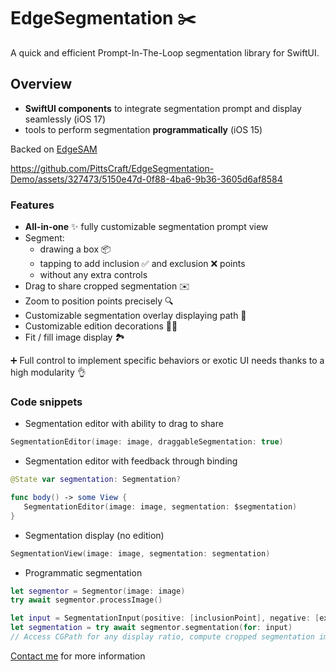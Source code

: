 # EdgeSegmentation ✂️

A quick and efficient Prompt-In-The-Loop segmentation library for SwiftUI.

## Overview

- **SwiftUI components** to integrate segmentation prompt and display seamlessly (iOS 17)
- tools to perform segmentation **programmatically** (iOS 15)

Backed on [EdgeSAM](https://github.com/chongzhou96/EdgeSAM)

https://github.com/PittsCraft/EdgeSegmentation-Demo/assets/327473/5150e47d-0f88-4ba6-9b36-3605d6af8584

### Features

- **All-in-one** ✨ fully customizable segmentation prompt view
- Segment:
  - drawing a box 📦
  - tapping to add inclusion ✅ and exclusion ❌ points
  - without any extra controls
- Drag to share cropped segmentation ✉️
- Zoom to position points precisely 🔍
- Customizable segmentation overlay displaying path 🎨
- Customizable edition decorations 👨‍🎨
- Fit / fill image display 🏞️ 

➕ Full control to implement specific behaviors or exotic UI needs thanks to a high modularity 👌

### Code snippets

- Segmentation editor with ability to drag to share

```swift
SegmentationEditor(image: image, draggableSegmentation: true)
```

- Segmentation editor with feedback through binding

```swift
@State var segmentation: Segmentation?

func body() -> some View {
   SegmentationEditor(image: image, segmentation: $segmentation)
}
```

- Segmentation display (no edition)

```swift
SegmentationView(image: image, segmentation: segmentation)
```

- Programmatic segmentation

```swift
let segmentor = Segmentor(image: image)
try await segmentor.processImage()

let input = SegmentationInput(positive: [inclusionPoint], negative: [exclusionPoint], box: CGRect(origin: somePoint, size: someSize))
let segmentation = try await segmentor.segmentation(for: input)
// Access CGPath for any display ratio, compute cropped segmentation image...
```

[Contact me](mailto:pierre@pittscraft.com?subject=EdgeSegmentation%20info) for more information

